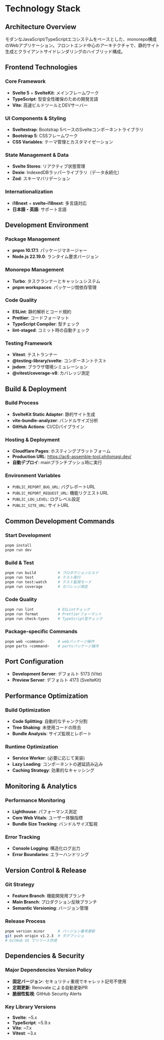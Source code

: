 # Technology Stack

## Architecture Overview
モダンなJavaScript/TypeScriptエコシステムをベースとした、monorepo構成のWebアプリケーション。フロントエンド中心のアーキテクチャで、静的サイト生成とクライアントサイドレンダリングのハイブリッド構成。

## Frontend Technologies

### Core Framework
- **Svelte 5** + **SvelteKit**: メインフレームワーク
- **TypeScript**: 型安全性確保のための開発言語
- **Vite**: 高速ビルドツールとDEVサーバー

### UI Components & Styling
- **Sveltestrap**: Bootstrap 5ベースのSvelteコンポーネントライブラリ
- **Bootstrap 5**: CSSフレームワーク
- **CSS Variables**: テーマ管理とカスタマイゼーション

### State Management & Data
- **Svelte Stores**: リアクティブ状態管理
- **Dexie**: IndexedDBラッパーライブラリ（データ永続化）
- **Zod**: スキーマバリデーション

### Internationalization
- **i18next** + **svelte-i18next**: 多言語対応
- **日本語・英語**: サポート言語

## Development Environment

### Package Management
- **pnpm 10.17.1**: パッケージマネージャー
- **Node.js 22.19.0**: ランタイム要求バージョン

### Monorepo Management
- **Turbo**: タスクランナーとキャッシュシステム
- **pnpm workspaces**: パッケージ間依存管理

### Code Quality
- **ESLint**: 静的解析とコード規約
- **Prettier**: コードフォーマット
- **TypeScript Compiler**: 型チェック
- **lint-staged**: コミット時の自動チェック

### Testing Framework
- **Vitest**: テストランナー
- **@testing-library/svelte**: コンポーネントテスト
- **jsdom**: ブラウザ環境シミュレーション
- **@vitest/coverage-v8**: カバレッジ測定

## Build & Deployment

### Build Process
- **SvelteKit Static Adapter**: 静的サイト生成
- **vite-bundle-analyzer**: バンドルサイズ分析
- **GitHub Actions**: CI/CDパイプライン

### Hosting & Deployment
- **Cloudflare Pages**: ホスティングプラットフォーム
- **Production URL**: https://ac6-assemble-tool.philomagi.dev/
- **自動デプロイ**: mainブランチプッシュ時に実行

### Environment Variables
- `PUBLIC_REPORT_BUG_URL`: バグレポートURL
- `PUBLIC_REPORT_REQUEST_URL`: 機能リクエストURL
- `PUBLIC_LOG_LEVEL`: ログレベル設定
- `PUBLIC_SITE_URL`: サイトURL

## Common Development Commands

### Start Development
```bash
pnpm install
pnpm run dev
```

### Build & Test
```bash
pnpm run build          # プロダクションビルド
pnpm run test           # テスト実行
pnpm run test:watch     # テスト監視モード
pnpm run coverage       # カバレッジ測定
```

### Code Quality
```bash
pnpm run lint           # ESLintチェック
pnpm run format         # Prettierフォーマット
pnpm run check-types    # TypeScript型チェック
```

### Package-specific Commands
```bash
pnpm web <command>      # webパッケージ操作
pnpm parts <command>    # partsパッケージ操作
```

## Port Configuration
- **Development Server**: デフォルト 5173 (Vite)
- **Preview Server**: デフォルト 4173 (SvelteKit)

## Performance Optimization

### Build Optimization
- **Code Splitting**: 自動的なチャンク分割
- **Tree Shaking**: 未使用コードの除去
- **Bundle Analysis**: サイズ監視とレポート

### Runtime Optimization
- **Service Worker**: (必要に応じて実装)
- **Lazy Loading**: コンポーネントの遅延読み込み
- **Caching Strategy**: 効果的なキャッシング

## Monitoring & Analytics

### Performance Monitoring
- **Lighthouse**: パフォーマンス測定
- **Core Web Vitals**: ユーザー体験指標
- **Bundle Size Tracking**: バンドルサイズ監視

### Error Tracking
- **Console Logging**: 構造化ログ出力
- **Error Boundaries**: エラーハンドリング

## Version Control & Release

### Git Strategy
- **Feature Branch**: 機能開発用ブランチ
- **Main Branch**: プロダクション反映ブランチ
- **Semantic Versioning**: バージョン管理

### Release Process
```bash
pnpm version minor      # バージョン番号更新
git push origin v1.2.3  # タグプッシュ
# GitHub UI でリリース作成
```

## Dependencies & Security

### Major Dependencies Version Policy
- **固定バージョン**: セキュリティ重視でキャレット記号不使用
- **定期更新**: Renovate による自動更新PR
- **脆弱性監視**: GitHub Security Alerts

### Key Library Versions
- **Svelte**: ~5.x
- **TypeScript**: ~5.9.x
- **Vite**: ~7.x
- **Vitest**: ~3.x